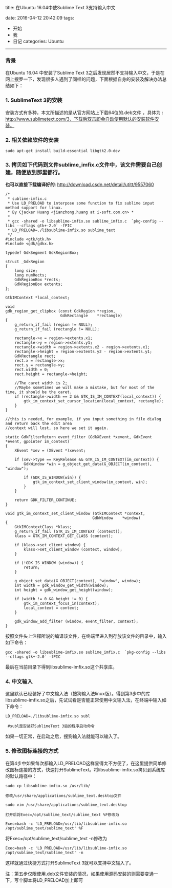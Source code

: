 title: 在Ubuntu 16.04中使Sublime Text 3支持输入中文

date: 2016-04-12 20:42:09
tags:
- 开始
- 我
- 日记
categories: Ubuntu
---

### 背景

在Ubuntu 16.04 中安装了Sublime Text 3之后发现居然不支持输入中文，于是在网上搜罗一下，发现很多人遇到了同样的问题，下面根据自身的安装及解决办法总结如下： 

<!-- more -->

### 1. SublimeText 3的安装

安装方式有多种，本文所描述的是从官方网站上下载64位的.deb文件 ，具体为 :
http://www.sublimetext.com/3，下载后双击即会自动使用默认的安装软件安装。

### 2. 相关依赖软件的安装

    sudo apt-get install build-essential libgtk2.0-dev

### 3. 拷贝如下代码到文件sublime_imfix.c文件中，该文件需要自己创建，随便放到那里都行。

__也可以直接下载编译好的__: http://download.csdn.net/detail/utitt/9557060

```
/*
 * sublime-imfix.c
 * Use LD_PRELOAD to interpose some function to fix sublime input method support for linux.
 * By Cjacker Huang <jianzhong.huang at i-soft.com.cn> *
 *
 * gcc -shared -o libsublime-imfix.so sublime_imfix.c  `pkg-config --libs --cflags gtk+-2.0` -fPIC
 * LD_PRELOAD=./libsublime-imfix.so sublime_text
 */
#include <gtk/gtk.h>
#include <gdk/gdkx.h>

typedef GdkSegment GdkRegionBox;

struct _GdkRegion
{
    long size;
    long numRects;
    GdkRegionBox *rects;
    GdkRegionBox extents;
};

GtkIMContext *local_context;

void
gdk_region_get_clipbox (const GdkRegion *region,
                        GdkRectangle    *rectangle)
{
    g_return_if_fail (region != NULL);
    g_return_if_fail (rectangle != NULL);

    rectangle->x = region->extents.x1;
    rectangle->y = region->extents.y1;
    rectangle->width = region->extents.x2 - region->extents.x1;
    rectangle->height = region->extents.y2 - region->extents.y1;
    GdkRectangle rect;
    rect.x = rectangle->x;
    rect.y = rectangle->y;
    rect.width = 0;
    rect.height = rectangle->height;

    //The caret width is 2;
    //Maybe sometimes we will make a mistake, but for most of the time, it should be the caret.
    if (rectangle->width == 2 && GTK_IS_IM_CONTEXT(local_context)) {
        gtk_im_context_set_cursor_location(local_context, rectangle);
    }
}

//this is needed, for example, if you input something in file dialog and return back the edit area
//context will lost, so here we set it again.

static GdkFilterReturn event_filter (GdkXEvent *xevent, GdkEvent *event, gpointer im_context)
{
    XEvent *xev = (XEvent *)xevent;

    if (xev->type == KeyRelease && GTK_IS_IM_CONTEXT(im_context)) {
        GdkWindow *win = g_object_get_data(G_OBJECT(im_context), "window");

        if (GDK_IS_WINDOW(win)) {
            gtk_im_context_set_client_window(im_context, win);
        }
    }

    return GDK_FILTER_CONTINUE;
}

void gtk_im_context_set_client_window (GtkIMContext *context,
                                      GdkWindow    *window)
{
    GtkIMContextClass *klass;
    g_return_if_fail (GTK_IS_IM_CONTEXT (context));
    klass = GTK_IM_CONTEXT_GET_CLASS (context);

    if (klass->set_client_window) {
        klass->set_client_window (context, window);
    }

    if (!GDK_IS_WINDOW (window)) {
        return;
    }

    g_object_set_data(G_OBJECT(context), "window", window);
    int width = gdk_window_get_width(window);
    int height = gdk_window_get_height(window);

    if (width != 0 && height != 0) {
        gtk_im_context_focus_in(context);
        local_context = context;
    }

    gdk_window_add_filter (window, event_filter, context);
}

```
按照文件头上注释所说的编译该文件，在终端里进入到存放该文件的目录中，输入如下命令：

    gcc -shared -o libsublime-imfix.so sublime_imfix.c  `pkg-config --libs --cflags gtk+-2.0` -fPIC

最后在当前目录下得到libsublime-imfix.so这个共享库。


###  4. 中文输入

 这里默认已经装好了中文输入法（搜狗输入法linux版）。得到第3步中的库libsublime-imfix.so之后，先试试看是否能正常使用中文输入法，在终端中输入如下命令：

    LD_PRELOAD=./libsublime-imfix.so subl           

     #subl是安装好SublimeText 3后的程序启动命令

如果一切正常，在启动之后，搜狗输入法就能可以输入了。

 

### 5. 修改图标连接的方式

在第4步中如果每次都输入LD_PRELOAD这样显得太不方便了，在这里提供简单修改图标连接的方式，快速打开SublimeText。将libsublime-imfix.so拷贝到系统库的默认路径中：

    sudo cp libsublime-imfix.so /usr/lib/

    修改/usr/share/applications/sublime_text.desktop文件

    sudo vim /usr/share/applications/sublime_text.desktop

    打开后将Exec=/opt/sublime_text/sublime_text %F修改为

    Exec=bash -c 'LD_PRELOAD=/usr/lib/libsublime-imfix.so /opt/sublime_text/sublime_text' %F

  将Exec=/opt/sublime_text/sublime_text -n修改为

    Exec=bash -c 'LD_PRELOAD=/usr/lib/libsublime-imfix.so /opt/sublime_text/sublime_text' -n

这样就通过快捷方式打开SublimeText 3就可以支持中文输入了。

注：第五步仅限使用.deb文件安装的情况，如果使用源码安装的则需要变通一下，写个脚本将LD_PRELOAD加上即可

